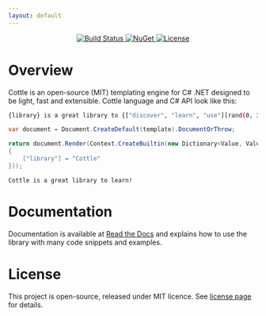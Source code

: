 ```yaml
---
layout: default
---
```


<div style="text-align: center;">
    <a href="https://travis-ci.org/r3c/cottle">
        <img alt="Build Status" src="https://travis-ci.org/r3c/cottle.svg?branch=master" />
    </a>
    <a href="https://www.nuget.org/packages/Cottle/">
        <img alt="NuGet" src="https://img.shields.io/nuget/v/Cottle.svg" />
    </a>
    <a href="https://opensource.org/licenses/MIT">
        <img alt="License" src="https://img.shields.io/github/license/r3c/cottle.svg" />
    </a>
</div>


Overview
========

Cottle is an open-source (MIT) templating engine for C# .NET designed to be
light, fast and extensible. Cottle language and C# API look like this:

```sh
{library} is a great library to {["discover", "learn", "use"][rand(0, 3)]}!
```

```cs
var document = Document.CreateDefault(template).DocumentOrThrow;

return document.Render(Context.CreateBuiltin(new Dictionary<Value, Value>
{
    ["library"] = "Cottle"
}));
```

```
Cottle is a great library to learn!
```


Documentation
=============

Documentation is available at [Read the Docs](https://cottle.readthedocs.io/)
and explains how to use the library with many code snippets and examples.


License
=======

This project is open-source, released under MIT licence. See
[license page](./license.html) for details.
